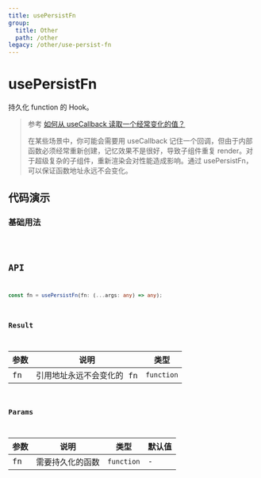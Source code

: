 ```yaml
---
title: usePersistFn
group:
  title: Other
  path: /other
legacy: /other/use-persist-fn
---
```


# usePersistFn

持久化 function 的 Hook。

> 参考 [如何从 useCallback 读取一个经常变化的值？](https://zh-hans.reactjs.org/docs/hooks-faq.html#how-to-read-an-often-changing-value-from-usecallback)
>
> 在某些场景中，你可能会需要用 useCallback 记住一个回调，但由于内部函数必须经常重新创建，记忆效果不是很好，导致子组件重复 render。对于超级复杂的子组件，重新渲染会对性能造成影响。通过 usePersistFn，可以保证函数地址永远不会变化。

## 代码演示

### 基础用法

<code src="./demos/Demo2.tsx" />

## API

```typescript
const fn = usePersistFn(fn: (...args: any) => any);
```

### Result

| 参数 | 说明                      | 类型       |
| ---- | ------------------------- | ---------- |
| fn   | 引用地址永远不会变化的 fn | `function` |

### Params

| 参数 | 说明             | 类型       | 默认值 |
| ---- | ---------------- | ---------- | ------ |
| fn   | 需要持久化的函数 | `function` | -      |
